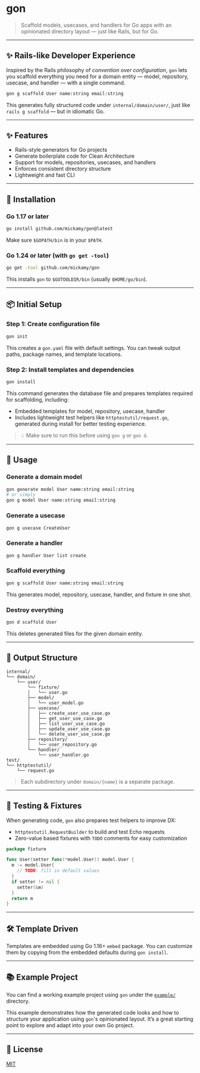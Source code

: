 # gon

> Scaffold models, usecases, and handlers for Go apps with an opinionated directory layout — just like Rails, but for Go.

---

## ✨ Rails-like Developer Experience

Inspired by the Rails philosophy of *convention over configuration*, `gon` lets you scaffold everything you need for a domain entity — model, repository, usecase, and handler — with a single command.

```bash
gon g scaffold User name:string email:string
```

This generates fully structured code under `internal/domain/user/`, just like `rails g scaffold` — but in idiomatic Go.

---

## ✨ Features

- Rails-style generators for Go projects
- Generate boilerplate code for Clean Architecture
- Support for models, repositories, usecases, and handlers
- Enforces consistent directory structure
- Lightweight and fast CLI

---

## 🚀 Installation

### Go 1.17 or later

```bash
go install github.com/mickamy/gon@latest
```

Make sure `$GOPATH/bin` is in your `$PATH`.

### Go 1.24 or later (with `go get -tool`)

```bash
go get -tool github.com/mickamy/gon
```

This installs `gon` to `$GOTOOLDIR/bin` (usually `$HOME/go/bin`).

---

## 📦 Initial Setup

### Step 1: Create configuration file

```bash
gon init
```

This creates a `gon.yaml` file with default settings. You can tweak output paths, package names, and template locations.

### Step 2: Install templates and dependencies

```bash
gon install
```

This command generates the database file and prepares templates required for scaffolding, including:

- Embedded templates for model, repository, usecase, handler
- Includes lightweight test helpers like `httptestutil/request.go`, generated during install for better testing experience.

> 💡 Make sure to run this before using `gon g` or `gon d`.

---

## 🧪 Usage

### Generate a domain model

```bash
gon generate model User name:string email:string
# or simply
gon g model User name:string email:string
```

### Generate a usecase

```bash
gon g usecase CreateUser
```

### Generate a handler

```bash
gon g handler User list create
```

### Scaffold everything

```bash
gon g scaffold User name:string email:string
```

This generates model, repository, usecase, handler, and fixture in one shot.

### Destroy everything

```bash
gon d scaffold User
```

This deletes generated files for the given domain entity.

---

## 📁 Output Structure

```text
internal/
└── domain/
    └── user/
        └── fixture/
        │   └── user.go
        ├── model/
        │   └── user_model.go
        ├── usecase/
        │   ├── create_user_use_case.go
        │   ├── get_user_use_case.go
        │   ├── list_user_use_case.go
        │   ├── update_user_use_case.go
        │   └── delete_user_use_case.go
        ├── repository/
        │   └── user_repository.go
        └── handler/
            └── user_handler.go
test/
└── httptestutil/
    └── request.go
```

> Each subdirectory under `domain/{name}` is a separate package.

---

## 🧪 Testing & Fixtures

When generating code, `gon` also prepares test helpers to improve DX:

- `httptestutil.RequestBuilder` to build and test Echo requests
- Zero-value based fixtures with `TODO` comments for easy customization

```go
package fixture

func User(setter func(*model.User)) model.User {
  m := model.User{
    // TODO: fill in default values
  }
  if setter != nil {
    setter(&m)
  }
  return m
}
```

---

## 🛠 Template Driven

Templates are embedded using Go 1.16+ `embed` package. You can customize them by copying from the embedded defaults
during `gon install`.

---

## 📚 Example Project

You can find a working example project using `gon` under the [`example/`](./example) directory.

This example demonstrates how the generated code looks and how to structure your application using `gon`'s opinionated layout. It’s a great starting point to explore and adapt into your own Go project.

---

## 📄 License

[MIT](./LICENSE)
